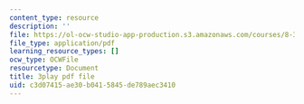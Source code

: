 ```yaml
---
content_type: resource
description: ''
file: https://ol-ocw-studio-app-production.s3.amazonaws.com/courses/8-333-statistical-mechanics-i-statistical-mechanics-of-particles-fall-2013/c3d07415ae30b0415845de789aec3410_JaEqS1ozlHY.pdf
file_type: application/pdf
learning_resource_types: []
ocw_type: OCWFile
resourcetype: Document
title: 3play pdf file
uid: c3d07415-ae30-b041-5845-de789aec3410
---
```

